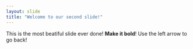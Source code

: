 ```yaml
---
layout: slide
title: "Welcome to our second slide!"
---
```

This is the most beatiful slide ever done! **Make it bold**!
Use the left arrow to go back!
